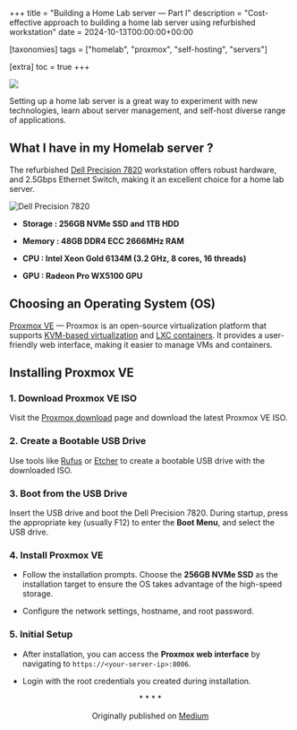 +++
title = "Building a Home Lab server — Part I"
description = "Cost-effective approach to building a home lab server using refurbished workstation"
date = 2024-10-13T00:00:00+00:00

[taxonomies]
tags = ["homelab", "proxmox", "self-hosting", "servers"]

[extra]
toc = true
+++

![](https://cdn-images-1.medium.com/max/3840/1*RI95vE6PC0kzKZd7vHcm9A.png)

Setting up a home lab server is a great way to experiment with new technologies, learn about server management, and self-host diverse range of applications.

## What I have in my Homelab server ?

The refurbished [Dell Precision 7820](https://www.dell.com/en-us/shop/desktop-computers/precision-7820-tower-workstation/spd/precision-7820-workstation) workstation offers robust hardware, and 2.5Gbps Ethernet Switch, making it an excellent choice for a home lab server.

![Dell Precision 7820](https://cdn-images-1.medium.com/max/2000/0*XwoVzBq6WmJHKIxj)

* **Storage : 256GB NVMe SSD and 1TB HDD**

* **Memory : 48GB DDR4 ECC 2666MHz RAM**

* **CPU : Intel Xeon Gold 6134M (3.2 GHz, 8 cores, 16 threads)**

* **GPU : Radeon Pro WX5100 GPU**

## Choosing an Operating System (OS)

[Proxmox VE](https://www.proxmox.com/en/proxmox-virtual-environment/overview) — Proxmox is an open-source virtualization platform that supports [KVM-based virtualization](https://linux-kvm.org/page/Main_Page) and [LXC containers](https://linuxcontainers.org/). It provides a user-friendly web interface, making it easier to manage VMs and containers.

## Installing Proxmox VE

### **1. Download Proxmox VE ISO**

Visit the [Proxmox download](https://www.proxmox.com/en/downloads) page and download the latest Proxmox VE ISO.

### **2. Create a Bootable USB Drive**

Use tools like [Rufus](https://rufus.ie/en/) or [Etcher](https://etcher.balena.io/) to create a bootable USB drive with the downloaded ISO.

### **3. Boot from the USB Drive**

Insert the USB drive and boot the Dell Precision 7820. During startup, press the appropriate key (usually F12) to enter the **Boot Menu**, and select the USB drive.

### **4. Install Proxmox VE**

* Follow the installation prompts. Choose the **256GB NVMe SSD** as the installation target to ensure the OS takes advantage of the high-speed storage.

* Configure the network settings, hostname, and root password.

### **5. Initial Setup**

* After installation, you can access the **Proxmox web interface** by navigating to `https://<your-server-ip>:8006`.

* Login with the root credentials you created during installation.


<div align="center">* * * *</div>

<center>

Originally published on [Medium](https://medium.com/@madhankumaravelu93/building-a-home-lab-server-part-i-2660683a8d96)


</center>